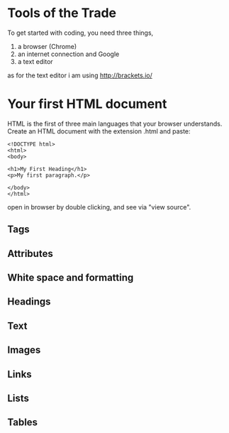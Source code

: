 # Tools of the Trade

To get started with coding, you need three things, 

1. a browser (Chrome)
2. an internet connection and Google
3. a text editor

as for the text editor i am using http://brackets.io/

# Your first HTML document

HTML is the first of three main languages that your browser understands.
Create an HTML document with the extension .html and paste:

~~~~
<!DOCTYPE html>
<html>
<body>

<h1>My First Heading</h1>
<p>My first paragraph.</p>

</body>
</html>
~~~~

open in browser by double clicking, and see via "view source".

## Tags

## Attributes

## White space and formatting

## Headings

## Text

## Images

## Links

## Lists

## Tables






